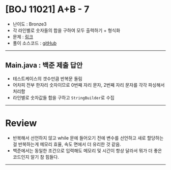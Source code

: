 # \[BOJ 11021] A+B - 7

- 난이도 : Bronze3
- 각 라인별로 숫자들의 합을 구하여 모두 출력하기 + 형식화
- 문제 : <a href="https://www.acmicpc.net/problem/11021" target="_blank">링크</a>
- 풀이 소스코드 :  <a href="src/Main.java" target="_blank">gitHub</a>

---  

## Main.java : 백준 제출 답안
- 테스트케이스의 갯수만큼 반복문 돌림
- 어차피 전부 한자리 숫자이므로 0번째 자리 문자, 2번째 자리 문자를 각각 파싱해서 처리함
- 라인별로 숫자값들 합을 구하고 `StringBuilder`로 수집
---

# Review
- 반복해서 선언하지 않고 while 문에 들어오기 전에 변수를 선언하고 새로 할당하는걸 반복하는게 메모리 효율, 속도 면에서 더 유리한 것 같음.
- 백준에서는 동일한 조건으로 입력해도 메모리 및 시간이 항상 달라서 뭐가 더 좋은 코드인지 알기 참 힘들다.

---
